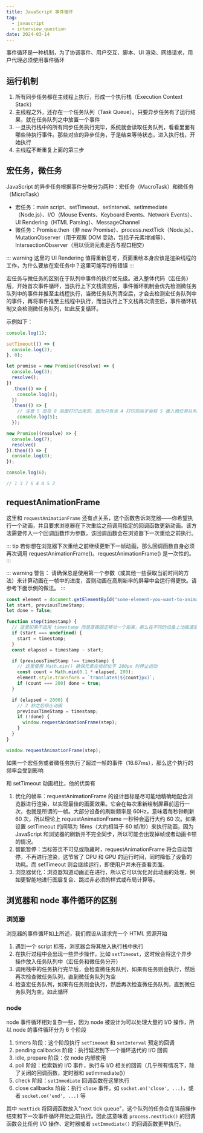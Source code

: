 ```yaml
---
title: JavaScript 事件循环
tag:
  - javascript
  - interview_question
date: 2024-03-14
---
```


事件循环是一种机制，为了协调事件、用户交互、脚本、UI 渲染、网络请求，用户代理必须使用事件循环

## 运行机制

1. 所有同步任务都在主线程上执行，形成一个执行栈（Execution Context Stack）
1. 主线程之外，还存在一个任务队列（Task Queue）。只要异步任务有了运行结果，就在任务队列之中放置一个事件
1. 一旦执行栈中的所有同步任务执行完毕，系统就会读取任务队列，看看里面有哪些待执行事件。那些对应的异步任务，于是结束等待状态，进入执行栈，开始执行
1. 主线程不断重复上面的第三步

## 宏任务，微任务

JavaScript 的异步任务根据事件分类分为两种：宏任务（MacroTask）和微任务（MicroTask）

- 宏任务：main script、setTimeout、setInterval、setImmediate（Node.js）、I/O（Mouse Events、Keyboard Events、Network Events）、UI Rendering（HTML Parsing）、MessageChannel
- 微任务：Promise.then（非 new Promise）、process.nextTick（Node.js）、MutationObserver（用于观察 DOM 变动，包括子元素增减等）、IntersectionObserver（用以侦测元素是否与视口相交）

::: warning
这里的 UI Rendering 值得重新思考，页面重绘本身应该是渲染线程的工作，为什么要放在宏任务中？这里可能写的有错误
:::

宏任务与微任务的区别在于队列中事件的执行优先级。进入整体代码（宏任务）后，开始首次事件循环，当执行上下文栈清空后，事件循环机制会优先检测微任务队列中的事件并推至主线程执行，当微任务队列清空后，才会去检测宏任务队列中的事件，再将事件推至主线程中执行，而当执行上下文栈再次清空后，事件循环机制又会检测微任务队列，如此反复循环。

示例如下：

```javascript
console.log(1);

setTimeout(() => {
  console.log(2);
}, 0);

let promise = new Promise((resolve) => {
  console.log(3);
  resolve();
})
  .then(() => {
    console.log(4);
  })
  .then(() => {
    // 注意 5 是在 8 后面打印出来的，因为只有当 4 打印完后才会将 5 推入微任务队列
    console.log(5);
  });

new Promise((resolve) => {
  console.log(7);
  resolve()
}).then(() => {
  console.log(8);
});

console.log(6);

// 1 3 7 6 4 8 5 2
```

## requestAnimationFrame

这里和 `requestAnimationFrame` 还有点关系，这个函数告诉浏览器——你希望执行一个动画，并且要求浏览器在下次重绘之前调用指定的回调函数更新动画。该方法需要传入一个回调函数作为参数，该回调函数会在浏览器下一次重绘之前执行。

::: tip
若你想在浏览器下次重绘之前继续更新下一帧动画，那么回调函数自身必须再次调用 requestAnimationFrame()。requestAnimationFrame() 是一次性的。
:::

::: warning
警告： 请确保总是使用第一个参数（或其他一些获取当前时间的方法）来计算动画在一帧中的进度，否则动画在高刷新率的屏幕中会运行得更快。请参考下面示例的做法。
:::

```javascript
const element = document.getElementById("some-element-you-want-to-animate");
let start, previousTimeStamp;
let done = false;

function step(timestamp) {
  // 这里如果不适用 timestamp 而是直接固定移动一个距离，那么在不同的设备上动画速度会不一样
  if (start === undefined) {
    start = timestamp;
  }
  const elapsed = timestamp - start;

  if (previousTimeStamp !== timestamp) {
    // 这里使用 Math.min() 确保元素在恰好位于 200px 时停止运动
    const count = Math.min(0.1 * elapsed, 200);
    element.style.transform = `translateX(${count}px)`;
    if (count === 200) done = true;
  }

  if (elapsed < 2000) {
    // 2 秒之后停止动画
    previousTimeStamp = timestamp;
    if (!done) {
      window.requestAnimationFrame(step);
    }
  }
}

window.requestAnimationFrame(step);
```

如果一个宏任务或者微任务执行了超过一帧的事件（16.67ms），那么这个执行的频率会受到影响

和 setTimeout 动画相比，他的优势有

1. 优化的帧率：requestAnimationFrame 的设计目标是尽可能地精确地配合浏览器进行渲染，以实现最佳的画面效果。它会在每次重新绘制屏幕前运行一次，也就是所谓的一帧。大部分设备的刷新频率是 60Hz，意味着每秒钟刷新 60 次，所以理论上 requestAnimationFrame 一秒钟会运行大约 60 次。如果设置 setTimeout 的间隔为 16ms（大约相当于 60 帧/秒）来执行动画，因为 JavaScript 和浏览器的刷新并不完全同步，所以可能会出现掉帧或者动画卡顿的情况。
1. 智能暂停：当标签页不可见或隐藏时，requestAnimationFrame 将会自动暂停，不再进行渲染，这节省了 CPU 和 GPU 的运行时间，同时降低了设备的功耗。而 setTimeout 则会继续运行，即使用户并未在查看页面。
1. 浏览器优化：浏览器知道动画正在进行，所以它可以优化对此动画的处理，例如更智能地进行图层复合、跳过非必须的样式或布局计算等。

## 浏览器和 node 事件循环的区别

### 浏览器

浏览器的事件循环如上所述，我们假设从请求完一个 HTML 资源开始

1. 遇到一个 script 标签，浏览器会将其放入执行栈中执行
1. 在执行过程中会出现一些异步操作，比如 `setTimeout`，这时候会将这个异步操作放入任务队列中（宏任务和微任务分开）
1. 调用栈中的任务执行完毕后，会检查微任务队列，如果有任务则会执行，然后再次检查微任务队列，直到微任务队列为空
1. 检查宏任务队列，如果有任务则会执行，然后再次检查微任务队列，直到微任务队列为空，如此循环

### node

node 事件循环相对复杂一些，因为 node 被设计为可以处理大量的 I/O 操作，所以 node 的事件循环分为 6 个阶段

1. timers 阶段：这个阶段执行 `setTimeout` 和 `setInterval` 预定的回调
1. pending callbacks 阶段：执行延迟到下一个循环迭代的 I/O 回调
1. idle, prepare 阶段：仅 node 内部使用
1. poll 阶段：检索新的 I/O 事件，执行与 I/O 相关的回调（几乎所有情况下，除了关闭的回调函数，定时器和 setImmediate()）
1. check 阶段：`setImmediate` 回调函数在这里执行
1. close callbacks 阶段：执行 `close` 事件，如 `socket.on('close', ...)`，或者 `socket.on('end', ...)` 等

其中 `nextTick` 将回调函数放入"next tick queue"，这个队列的任务会在当前操作结束和下一次事件循环开始之前执行。因此这意味着 `process.nextTick()` 的回调函数会比任何 I/O 操作、定时器或者 `setImmediate()` 的回调函数更早执行。
